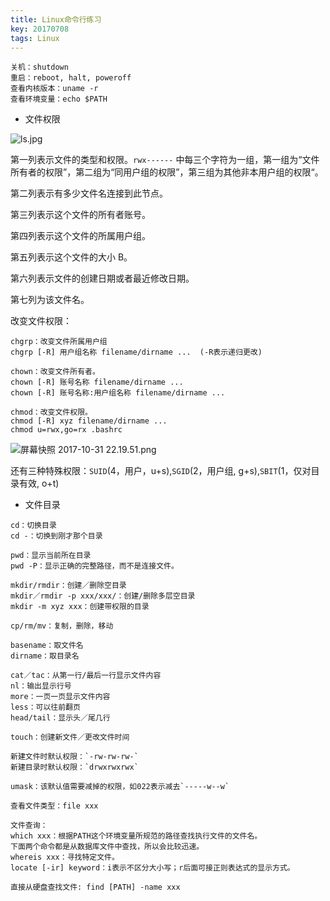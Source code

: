 ```yaml
---
title: Linux命令行练习
key: 20170708
tags: Linux
---
```


> 

	关机：shutdown
	重启：reboot, halt, poweroff
	查看内核版本：uname -r
	查看环境变量：echo $PATH


 - 文件权限

![ls.jpg](https://i.loli.net/2018/08/20/5b7a2bbff00d4.jpg)

第一列表示文件的类型和权限。`rwx------` 中每三个字符为一组，第一组为“文件所有者的权限”，第二组为“同用户组的权限”，第三组为其他非本用户组的权限“。

第二列表示有多少文件名连接到此节点。

第三列表示这个文件的所有者账号。

第四列表示这个文件的所属用户组。

第五列表示这个文件的大小 B。

第六列表示文件的创建日期或者最近修改日期。

第七列为该文件名。

改变文件权限：
>

	chgrp：改变文件所属用户组
	chgrp [-R] 用户组名称 filename/dirname ...  (-R表示递归更改)

	chown：改变文件所有者。
	chown [-R] 账号名称 filename/dirname ...
	chown [-R] 账号名称:用户组名称 filename/dirname ...

	chmod：改变文件权限。
	chmod [-R] xyz filename/dirname ...
	chmod u=rwx,go=rx .bashrc

![屏幕快照 2017-10-31 22.19.51.png](https://i.loli.net/2018/08/20/5b7a2bbee99d1.png)

还有三种特殊权限：`SUID`(4，用户，u+s),`SGID`(2，用户组, g+s),`SBIT`(1，仅对目录有效, o+t)

 - 文件目录

> 

	cd：切换目录
	cd -：切换到刚才那个目录

	pwd：显示当前所在目录
	pwd -P：显示正确的完整路径，而不是连接文件。

	mkdir/rmdir：创建／删除空目录
	mkdir／rmdir -p xxx/xxx/：创建/删除多层空目录
	mkdir -m xyz xxx：创建带权限的目录

	cp/rm/mv：复制，删除，移动

	basename：取文件名
	dirname：取目录名

	cat／tac：从第一行/最后一行显示文件内容
	nl：输出显示行号
	more：一页一页显示文件内容
	less：可以往前翻页
	head/tail：显示头／尾几行

	touch：创建新文件／更改文件时间

	新建文件时默认权限：`-rw-rw-rw-`
	新建目录时默认权限：`drwxrwxrwx`

	umask：该默认值需要减掉的权限，如022表示减去`-----w--w`

	查看文件类型：file xxx

	文件查询：
	which xxx：根据PATH这个环境变量所规范的路径查找执行文件的文件名。
	下面两个命令都是从数据库文件中查找，所以会比较迅速。
	whereis xxx：寻找特定文件。
	locate [-ir] keyword：i表示不区分大小写；r后面可接正则表达式的显示方式。
	
	直接从硬盘查找文件: find [PATH] -name xxx
